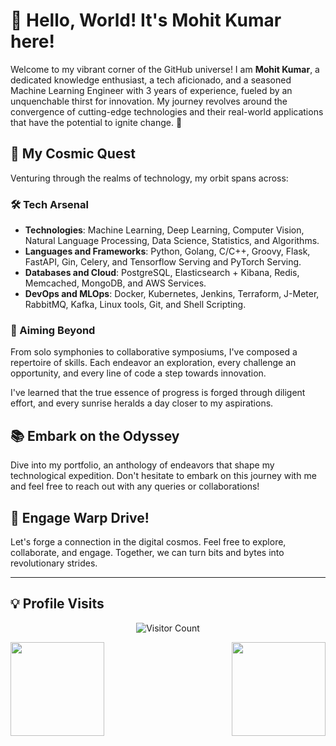# 👋 Hello, World! It's Mohit Kumar here!

Welcome to my vibrant corner of the GitHub universe! I am **Mohit Kumar**, a dedicated knowledge enthusiast, a tech aficionado, and a seasoned Machine Learning Engineer with 3 years of experience, fueled by an unquenchable thirst for innovation. My journey revolves around the convergence of cutting-edge technologies and their real-world applications that have the potential to ignite change. 🚀

## 🌌 My Cosmic Quest

Venturing through the realms of technology, my orbit spans across:

### 🛠️ Tech Arsenal
- **Technologies**: Machine Learning, Deep Learning, Computer Vision, Natural Language Processing, Data Science, Statistics, and Algorithms.
- **Languages and Frameworks**: Python, Golang, C/C++, Groovy, Flask, FastAPI, Gin, Celery, and Tensorflow Serving and PyTorch Serving.
- **Databases and Cloud**: PostgreSQL, Elasticsearch + Kibana, Redis, Memcached, MongoDB, and AWS Services.
- **DevOps and MLOps**: Docker, Kubernetes, Jenkins, Terraform, J-Meter, RabbitMQ, Kafka, Linux tools, Git, and Shell Scripting.

### 🎯 Aiming Beyond
From solo symphonies to collaborative symposiums, I've composed a repertoire of skills. Each endeavor an exploration, every challenge an opportunity, and every line of code a step towards innovation.

I've learned that the true essence of progress is forged through diligent effort, and every sunrise heralds a day closer to my aspirations.

## 📚 Embark on the Odyssey

Dive into my portfolio, an anthology of endeavors that shape my technological expedition. Don't hesitate to embark on this journey with me and feel free to reach out with any queries or collaborations!

## 🚀 Engage Warp Drive!

Let's forge a connection in the digital cosmos. Feel free to explore, collaborate, and engage. Together, we can turn bits and bytes into revolutionary strides.

---

## 💡 Profile Visits

<p align="center">
  <img src="https://komarev.com/ghpvc/?username=Mohitkr95" alt="Visitor Count" />
</p>

<img src="https://github-readme-stats.vercel.app/api?username=Mohitkr95&&show_icons=true&title_color=cf0000&icon_color=ff860d&text_color=000000&bg_color=fcfcfc" align="left" height=150em> <img src="https://github-readme-stats.vercel.app/api/top-langs/?username=Mohitkr95&layout=compact" align="right" height=150em>
